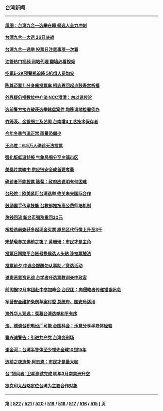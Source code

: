 ### 台湾新闻
---
#### [组图：台湾九合一选举在即 候选人全力冲刺](../../pages/ncid1349361/n13872757.md?11260445) 
#### [台湾九合一大选 26日决战](../../pages/ncid1349361/n13872960.md?11260445) 
#### [台湾九合一选举 投票日注意事项一次看](../../pages/ncid1349361/n13873079.md?11260445) 
#### [油管热门视频 网站代理 翻墙必看视频](http://138.2.39.72:81/youtube.html?epic-marker?11260445)
#### [空军E-2K预警机迫降 5机组人员均安](../../pages/ncid1349361/n13873064.md?11260445) 
#### [陈其迈妻儿分身催投票率 柯志恩回起点鼓寿宫祈福](../../pages/ncid1349361/n13873068.md?11260445) 
#### [外界疑仍推数位中介法 NCC澄清：勿以讹传讹](../../pages/ncid1349361/n13873063.md?11260445) 
#### [选前警方接连破获选举赌盘案件 均移请地检署侦办](../../pages/ncid1349361/n13873071.md?11260445) 
#### [竹笼茨、金银细工及艺阁 台南增4工艺技术保存者](../../pages/ncid1349361/n13873035.md?11260445) 
#### [今年冬季气温正常 雨量恐偏少](../../pages/ncid1349361/n13873066.md?11260445) 
#### [王必胜：6.5万人确诊无法投票](../../pages/ncid1349361/n13873027.md?11260445) 
#### [强化版低温特报 气象局细分至乡镇市区](../../pages/ncid1349361/n13873037.md?11260445) 
#### [美晶片禁输中 供应链安全成首要考量](../../pages/ncid1349361/n13873024.md?11260445) 
#### [确诊者不能投票 陈菊：政府应说明有何困难](../../pages/ncid1349361/n13873040.md?11260445) 
#### [台经院：欧美紧盯台湾选举 攸关未来国际合作](../../pages/ncid1349361/n13873021.md?11260445) 
#### [鼓励国手传承技能 台教部推技高公费师培机制](../../pages/ncid1349361/n13873034.md?11260445) 
#### [热钱回流 新台币强涨重回30元](../../pages/ncid1349361/n13872977.md?11260445) 
#### [桥检选前查获多起现金买票 原民区代行情上升至3千](../../pages/ncid1349361/n13872967.md?11260445) 
#### [宋楚瑜参加选前之夜？ 黄珊珊：市民才是主角](../../pages/ncid1349361/n13872959.md?11260445) 
#### [投票日网路平台账号换候选人头贴 涉拉票触法](../../pages/ncid1349361/n13872966.md?11260445) 
#### [投票前夕 中选会提醒勿从事助／竞选活动](../../pages/ncid1349361/n13872969.md?11260445) 
#### [谴责恶意资讯战 台学者吁选票教训亲中政客](../../pages/ncid1349361/n13872946.md?11260445) 
#### [前阁揆12月率团赴中参加峰会 台民团：向侵略者传递错误讯息](../../pages/ncid1349361/n13872923.md?11260445) 
#### [军营安全维护条例草案付委 总统府、国安局适用](../../pages/ncid1349361/n13872914.md?11260445) 
#### [海外华人观选：羡慕台湾选举和平有序](../../pages/ncid1349361/n13872901.md?11260445) 
#### [法、德谈台积电设厂可能 台国科会：乐意分享半导体经验](../../pages/ncid1349361/n13872926.md?11260445) 
#### [曹兴诚警告：引进共产党 台湾变刑场](../../pages/ncid1349361/n13872842.md?11260445) 
#### [谢金河：台湾半导体至少领先全球10到15年](../../pages/ncid1349361/n13872837.md?11260445) 
#### [选前之夜造势 柯志恩：市民才是最大咖](../../pages/ncid1349361/n13872856.md?11260445) 
#### [台“猎风者”卫星测试完成 明年3月南美洲升空](../../pages/ncid1349361/n13872843.md?11260445) 
#### [捷克印太战略定位台湾为主要合作对象](../../pages/ncid1349361/n13872748.md?11260445) 

---
#### 第 [ [522](./522.md?11260445) / [521](./521.md?11260445) / [520](./520.md?11260445) / [519](./519.md?11260445) / [518](./518.md?11260445) / [517](./517.md?11260445) / [516](./516.md?11260445) / [515](./515.md?11260445) ] 页
